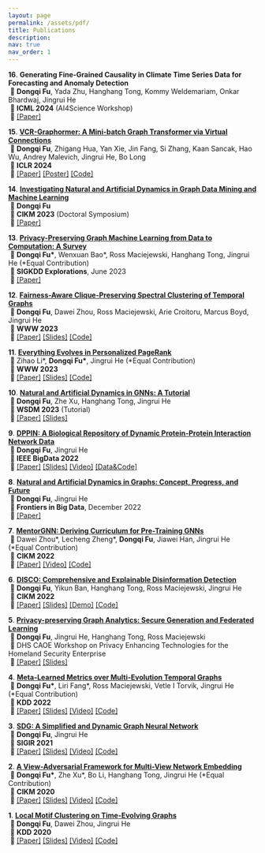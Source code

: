 ```yaml
---
layout: page
permalink: /assets/pdf/
title: Publications
description:
nav: true
nav_order: 1
---
```


<!---
<div style="max-width: 100%; text-align: center;">
  <a href="https://dongqifu.github.io/assets/img/research_scope.png">
  <img src="https://dongqifu.github.io/assets/img/research_scope.png" alt="My Current Research Scope (Stay Tuned)" style="width: 100%; height: auto;">
  </a>
  <p style="font-style: normal;">Graph AI Development</p>
</div>
-->

**16**.&nbsp;**Generating Fine-Grained Causality in Climate Time Series Data for Forecasting and Anomaly Detection**\
&nbsp;🔸 **Dongqi Fu**, Yada Zhu, Hanghang Tong, Kommy Weldemariam, Onkar Bhardwaj, Jingrui He\
&nbsp;🔸 **ICML 2024** (AI4Science Workshop)\
&nbsp;🔸 [[Paper]](https://arxiv.org/pdf/2408.04254)
  
<p> </p>
<p> </p>

**15**.&nbsp;[**VCR-Graphormer: A Mini-batch Graph Transformer via Virtual Connections**](https://github.com/DongqiFu/VCR-Graphormer)\
&nbsp;🔸 **Dongqi Fu**, Zhigang Hua, Yan Xie, Jin Fang, Si Zhang, Kaan Sancak, Hao Wu, Andrey Malevich, Jingrui He, Bo Long\
&nbsp;🔸 **ICLR 2024**\
&nbsp;🔸 [[Paper]](https://arxiv.org/pdf/2403.16030.pdf) [[Poster]](https://github.com/DongqiFu/VCR-Graphormer/blob/main/poster.png) [[Code]](https://github.com/DongqiFu/VCR-Graphormer)

<p>  </p>

**14**.&nbsp;[**Investigating Natural and Artificial Dynamics in Graph Data Mining and Machine Learning**](https://dl.acm.org/doi/10.1145/3583780.3616007)\
&nbsp;🔸 **Dongqi Fu**\
&nbsp;🔸 **CIKM 2023** (Doctoral Symposium)\
&nbsp;🔸 [[Paper]](https://dl.acm.org/doi/pdf/10.1145/3583780.3616007?casa_token=hRzfvZ6LFU8AAAAA:qzcokEzmjVfCTxmd435ynKKH-_Ttt6LcTtPQ4J55B-OCvQGBeNhu_XYZHIcEXkxPL4-hnB0nACOM)

<p>  </p>

**13**.&nbsp;[**Privacy-Preserving Graph Machine Learning from Data to Computation: A Survey**](https://dl.acm.org/doi/10.1145/3606274.3606280)\
&nbsp;🔸 **Dongqi Fu\***, Wenxuan Bao\*, Ross Maciejewski, Hanghang Tong, Jingrui He (\*Equal Contribution)\
&nbsp;🔸 **SIGKDD Explorations**, June 2023\
&nbsp;🔸 [[Paper]](https://dl.acm.org/doi/pdf/10.1145/3606274.3606280)

<p>  </p>

**12**.&nbsp;[**Fairness-Aware Clique-Preserving Spectral Clustering of Temporal Graphs**](https://github.com/DongqiFu/F-SEGA)\
&nbsp;🔸 **Dongqi Fu**, Dawei Zhou, Ross Maciejewski, Arie Croitoru, Marcus Boyd, Jingrui He\
&nbsp;🔸 **WWW 2023**\
&nbsp;🔸 [[Paper]](https://dongqifu.github.io/assets/pdf/F-SEGA.pdf) [[Slides]](https://github.com/DongqiFu/F-SEGA/blob/main/slides/WWW'23_F_SEGA_Presentation_Slides.pdf) [[Code]](https://github.com/DongqiFu/F-SEGA/tree/main/code)

<p>  </p>

**11**.&nbsp;[**Everything Evolves in Personalized PageRank**](https://github.com/DongqiFu/EvePPR)\
&nbsp;🔸 Zihao Li\*, **Dongqi Fu\***, Jingrui He (\*Equal Contribution)\
&nbsp;🔸 **WWW 2023**\
&nbsp;🔸 [[Paper]](https://dongqifu.github.io/assets/pdf/EvePPR.pdf) [[Slides]](https://github.com/DongqiFu/EvePPR/blob/main/slides/WWW'23_EvePPR_Presentation_Slides.pdf) [[Code]](https://github.com/DongqiFu/EvePPR/tree/main/code)

<p>  </p>

**10**.&nbsp;[**Natural and Artificial Dynamics in GNNs: A Tutorial**](https://github.com/DongqiFu/Natural-and-Artificial-Dynamics-in-GNNs-A-Tutorial)\
&nbsp;🔸 **Dongqi Fu**, Zhe Xu, Hanghang Tong, Jingrui He\
&nbsp;🔸 **WSDM 2023** (Tutorial)\
&nbsp;🔸 [[Paper]](https://dongqifu.github.io/assets/pdf/WSDM-Tutorial-Paper.pdf) [[Slides]](https://github.com/DongqiFu/Natural-and-Artificial-Dynamics-in-GNNs-A-Tutorial/blob/main/WSDM'23%20Tutorial%200227.pdf)

<p>  </p>

**9**.&nbsp;[**DPPIN: A Biological Repository of Dynamic Protein-Protein Interaction Network Data**](https://github.com/DongqiFu/DPPIN)\
&nbsp;🔸 **Dongqi Fu**, Jingrui He\
&nbsp;🔸 **IEEE BigData 2022**\
&nbsp;🔸 [[Paper]](https://dongqifu.github.io/assets/pdf/DPPIN.pdf) [[Slides]](https://github.com/DongqiFu/DPPIN/blob/main/IEEE%20BigData'22_DPPIN_Presentation_Slides.pdf) [[Video]](https://ieeecps.org/files/zlu1YJ8c0HLbvS3sNNx3W) [[Data&Code]](https://github.com/DongqiFu/DPPIN)

<p>  </p>

**8**.&nbsp;[**Natural and Artificial Dynamics in Graphs: Concept, Progress, and Future**](https://www.frontiersin.org/articles/10.3389/fdata.2022.1062637/full)\
&nbsp;🔹 **Dongqi Fu**, Jingrui He\
&nbsp;🔹 **Frontiers in Big Data**, December 2022\
&nbsp;🔹 [[Paper]](https://dongqifu.github.io/assets/pdf/fdata-05-1062637.pdf)

<p>  </p>

**7**.&nbsp;[**MentorGNN: Deriving Curriculum for Pre-Training GNNs**](https://dl.acm.org/doi/abs/10.1145/3511808.3557393)\
&nbsp;🔸 Dawei Zhou\*, Lecheng Zheng\*, **Dongqi Fu**, Jiawei Han, Jingrui He (\*Equal Contribution)\
&nbsp;🔸 **CIKM 2022**\
&nbsp;🔸 [[Paper]](https://arxiv.org/pdf/2208.09905.pdf) [[Video]](https://dl.acm.org/action/downloadSupplement?doi=10.1145%2F3511808.3557393&file=CIKM+Presentation.mp4) [[Code]](https://github.com/Leo02016/MentorGNN)

<p>  </p>

**6**.&nbsp;[**DISCO: Comprehensive and Explainable Disinformation Detection**](https://github.com/DongqiFu/DISCO)\
&nbsp;🔸 **Dongqi Fu**, Yikun Ban, Hanghang Tong, Ross Maciejewski, Jingrui He\
&nbsp;🔸 **CIKM 2022**\
&nbsp;🔸 [[Paper]](https://dongqifu.github.io/assets/pdf/DISCO.pdf) [[Slides]](https://github.com/DongqiFu/DISCO/blob/main/slides/CIKM'22_DISCO_Presentation_Slides.pdf) [[Demo]](https://drive.google.com/file/d/1Nhw1veqjIN9SBz1RLJPDTRVTHuknfjHl/edit) [[Code]](https://github.com/DongqiFu/DISCO)

<p>  </p>

**5**.&nbsp;[**Privacy-preserving Graph Analytics: Secure Generation and Federated Learning**](https://specialevents.asu.edu/website/37457/accepted-white-papers/)\
&nbsp;🔸 **Dongqi Fu**, Jingrui He, Hanghang Tong, Ross Maciejewski\
&nbsp;🔸 DHS CAOE Workshop on Privacy Enhancing Technologies for the Homeland Security Enterprise\
&nbsp;🔸 [[Paper]](https://arxiv.org/pdf/2207.00048.pdf) [[Slides]](https://dongqifu.github.io/assets/pdf/PETS4HASE'22_Presentation_Slides.pdf)

<p>  </p>

**4**.&nbsp;[**Meta-Learned Metrics over Multi-Evolution Temporal Graphs**](https://github.com/DongqiFu/Temp-GFSM)\
&nbsp;🔸 **Dongqi Fu\***, Liri Fang\*, Ross Maciejewski, Vetle I Torvik, Jingrui He (\*Equal Contribution)\
&nbsp;🔸 **KDD 2022**\
&nbsp;🔸 [[Paper]](https://dongqifu.github.io/assets/pdf/Temp-GFSM.pdf) [[Slides]](https://github.com/DongqiFu/Temp-GFSM/blob/main/Slides/KDD'22_Temp-GFSM_Presentation_Slides.pdf) [[Video]](https://dl.acm.org/action/downloadSupplement?doi=10.1145%2F3534678.3539313&file=KDD22-fp0916.mp4) [[Code]](https://github.com/LiriFang/Temp-GFSM)

<p>  </p>

**3**.&nbsp;[**SDG: A Simplified and Dynamic Graph Neural Network**](https://github.com/DongqiFu/SDG)\
&nbsp;🔸 **Dongqi Fu**, Jingrui He\
&nbsp;🔸 **SIGIR 2021**\
&nbsp;🔸 [[Paper]](https://dongqifu.github.io/assets/pdf/SDG.pdf) [[Slides]](https://github.com/DongqiFu/SDG/blob/main/slides/SIGIR'21_SDG_Presentation_Slides.pdf) [[Video]](https://dl.acm.org/action/downloadSupplement?doi=10.1145%2F3404835.3463059&file=sp1515_prerecorded_video.mp4) [[Code]](https://github.com/DongqiFu/SDG)

<p>  </p>

**2**.&nbsp;[**A View-Adversarial Framework for Multi-View Network Embedding**](https://github.com/DongqiFu/VANE)\
&nbsp;🔸 **Dongqi Fu\***, Zhe Xu\*, Bo Li, Hanghang Tong, Jingrui He (\*Equal Contribution)\
&nbsp;🔸 **CIKM 2020**\
&nbsp;🔸 [[Paper]](https://dongqifu.github.io/assets/pdf/VANE.pdf) [[Slides]](https://github.com/DongqiFu/VANE/blob/master/slides/CIKM'20_VANE_Presentation_Slides.pdf) [[Video]](https://dl.acm.org/action/downloadSupplement?doi=10.1145%2F3340531.3412127&file=3340531.3412127.mp4&download=true) [[Code]](https://github.com/pricexu/VANE)

<p>  </p>

**1**.&nbsp;[**Local Motif Clustering on Time-Evolving Graphs**](https://github.com/DongqiFu/L-MEGA)\
&nbsp;🔸 **Dongqi Fu**, Dawei Zhou, Jingrui He\
&nbsp;🔸 **KDD 2020**\
&nbsp;🔸 [[Paper]](https://dongqifu.github.io/assets/pdf/L-MEGA.pdf) [[Slides]](https://github.com/DongqiFu/L-MEGA/blob/master/slides/KDD'20_L-MEGA_Slides.pdf) [[Video]](https://www.youtube.com/watch?v=2Z-SS1IchGc&feature=emb_title) [[Code]](https://github.com/DongqiFu/L-MEGA)
